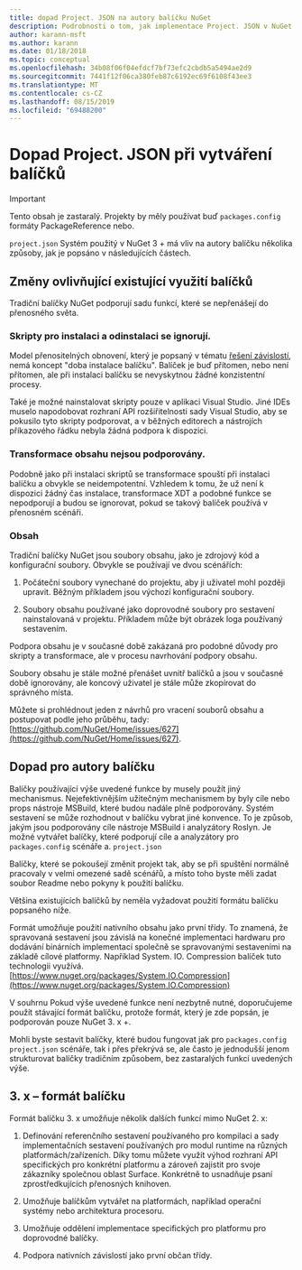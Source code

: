 ```yaml
---
title: dopad Project. JSON na autory balíčku NuGet
description: Podrobnosti o tom, jak implementace Project. JSON v NuGet 3. x ovlivňuje autory balíčků, jako jsou nepodporované funkce, obsah a formát balíčku.
author: karann-msft
ms.author: karann
ms.date: 01/18/2018
ms.topic: conceptual
ms.openlocfilehash: 34b08f06f04efdcf7bf73efc2cbdb5a5494ae2d9
ms.sourcegitcommit: 7441f12f06ca380feb87c6192ec69f6108f43ee3
ms.translationtype: MT
ms.contentlocale: cs-CZ
ms.lasthandoff: 08/15/2019
ms.locfileid: "69488200"
---
```

# <a name="impact-of-projectjson-when-creating-packages"></a>Dopad Project. JSON při vytváření balíčků

> [!Important]
> Tento obsah je zastaralý. Projekty by měly používat buď `packages.config` formáty PackageReference nebo.

`project.json` Systém použitý v NuGet 3 + má vliv na autory balíčku několika způsoby, jak je popsáno v následujících částech.

## <a name="changes-affecting-existing-packages-usage"></a>Změny ovlivňující existující využití balíčků

Tradiční balíčky NuGet podporují sadu funkcí, které se nepřenášejí do přenosného světa.

### <a name="install-and-uninstall-scripts-are-ignored"></a>Skripty pro instalaci a odinstalaci se ignorují.

Model přenositelných obnovení, který je popsaný v tématu [řešení závislostí](../concepts/dependency-resolution.md#dependency-resolution-with-packagereference), nemá koncept "doba instalace balíčku". Balíček je buď přítomen, nebo není přítomen, ale při instalaci balíčku se nevyskytnou žádné konzistentní procesy.

Také je možné nainstalovat skripty pouze v aplikaci Visual Studio. Jiné IDEs muselo napodobovat rozhraní API rozšiřitelnosti sady Visual Studio, aby se pokusilo tyto skripty podporovat, a v běžných editorech a nástrojích příkazového řádku nebyla žádná podpora k dispozici.

### <a name="content-transforms-are-not-supported"></a>Transformace obsahu nejsou podporovány.

Podobně jako při instalaci skriptů se transformace spouští při instalaci balíčku a obvykle se neidempotentní. Vzhledem k tomu, že už není k dispozici žádný čas instalace, transformace XDT a podobné funkce se nepodporují a budou se ignorovat, pokud se takový balíček používá v přenosném scénáři.

### <a name="content"></a>Obsah

Tradiční balíčky NuGet jsou soubory obsahu, jako je zdrojový kód a konfigurační soubory. Obvykle se používají ve dvou scénářích:

1. Počáteční soubory vynechané do projektu, aby ji uživatel mohl později upravit. Běžným příkladem jsou výchozí konfigurační soubory.

1. Soubory obsahu používané jako doprovodné soubory pro sestavení nainstalovaná v projektu. Příkladem může být obrázek loga používaný sestavením.

Podpora obsahu je v současné době zakázaná pro podobné důvody pro skripty a transformace, ale v procesu navrhování podpory obsahu.

Soubory obsahu je stále možné přenášet uvnitř balíčků a jsou v současné době ignorovány, ale koncový uživatel je stále může zkopírovat do správného místa.

Můžete si prohlédnout jeden z návrhů pro vracení souborů obsahu a postupovat podle jeho průběhu, tady: [https://github.com/NuGet/Home/issues/627](https://github.com/NuGet/Home/issues/627).

## <a name="impact-for-package-authors"></a>Dopad pro autory balíčku

Balíčky používající výše uvedené funkce by musely použít jiný mechanismus. Nejefektivnějším užitečným mechanismem by byly cíle nebo props nástroje MSBuild, které budou nadále plně podporovány. Systém sestavení se může rozhodnout v balíčku vybrat jiné konvence. To je způsob, jakým jsou podporovány cíle nástroje MSBuild i analyzátory Roslyn. Je možné vytvářet balíčky, které podporují cíle a analyzátory pro `packages.config` scénáře a. `project.json`

Balíčky, které se pokoušejí změnit projekt tak, aby se při spuštění normálně pracovaly v velmi omezené sadě scénářů, a místo toho byste měli zadat soubor Readme nebo pokyny k použití balíčku.

Většina existujících balíčků by neměla vyžadovat použití formátu balíčku popsaného níže.

Formát umožňuje použití nativního obsahu jako první třídy. To znamená, že spravovaná sestavení jsou závislá na konečné implementaci hardwaru pro dodávání binárních implementací společně se spravovanými sestaveními na základě cílové platformy. Například System. IO. Compression balíček tuto technologii využívá. [https://www.nuget.org/packages/System.IO.Compression](https://www.nuget.org/packages/System.IO.Compression)

V souhrnu Pokud výše uvedené funkce není nezbytně nutné, doporučujeme použít stávající formát balíčku, protože formát, který je zde popsán, je podporován pouze NuGet 3. x +.

Mohli byste sestavit balíčky, které budou fungovat jak pro `packages.config` `project.json` scénáře, tak i přes překrývá se, ale často je jednodušší jenom strukturovat balíčky tradičním způsobem, bez zastaralých funkcí uvedených výše.

## <a name="3x-package-format"></a>3. x – formát balíčku

Formát balíčku 3. x umožňuje několik dalších funkcí mimo NuGet 2. x:

1. Definování referenčního sestavení používaného pro kompilaci a sady implementačních sestavení používaných pro modul runtime na různých platformách/zařízeních. Díky tomu můžete využít výhod rozhraní API specifických pro konkrétní platformu a zároveň zajistit pro svoje zákazníky společnou oblast Surface. Konkrétně to usnadňuje psaní zprostředkujících přenosných knihoven.

1. Umožňuje balíčkům vytvářet na platformách, například operační systémy nebo architektura procesoru.

1. Umožňuje oddělení implementace specifických pro platformu pro doprovodné balíčky.

1. Podpora nativních závislostí jako první občan třídy.
